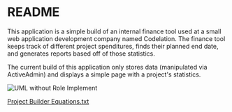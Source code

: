 # README

This application is a simple build of an internal finance tool used at a small web application development company named Codelation. The finance tool keeps track of different project spenditures, finds their planned end date, and generates reports based off of those statistics.

The current build of this application only stores data (manipulated via ActiveAdmin) and displays a simple page with a project's statistics.


![UML without Role Implement](https://user-images.githubusercontent.com/37720413/159356142-30365811-9a4d-4412-9967-04d0cb9dd647.svg)

[Project Builder Equations.txt](https://github.com/19tpersons/project-builder/files/8318994/Project.Builder.Equations.txt)
